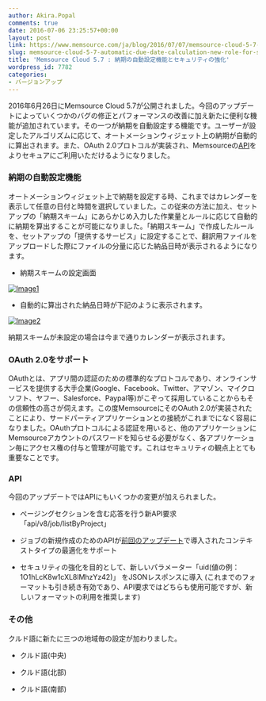 ```yaml
---
author: Akira.Popal
comments: true
date: 2016-07-06 23:25:57+00:00
layout: post
link: https://www.memsource.com/ja/blog/2016/07/07/memsource-cloud-5-7-automatic-due-date-calculation-new-role-for-submitter-and-enhanced-security-ja/
slug: memsource-cloud-5-7-automatic-due-date-calculation-new-role-for-submitter-and-enhanced-security-ja
title: 'Memsource Cloud 5.7 : 納期の自動設定機能とセキュリティの強化'
wordpress_id: 7782
categories:
- バージョンアップ
---
```


2016年6月26日にMemsource Cloud 5.7が公開されました。今回のアップデートによっていくつかのバグの修正とパフォーマンスの改善に加え新たに便利な機能が追加されています。その一つが納期を自動設定する機能です。ユーザーが設定したアルゴリズムに応じて、オートメーションウィジェット上の納期が自動的に算出されます。また、OAuth 2.0プロトコルが実装され、Memsourceの[API](http://wiki.memsource.com/wiki/Memsource_API)をよりセキュアにご利用いただけるようになりました。

<!-- more -->


### 納期の自動設定機能


オートメーションウィジェット上で納期を設定する時、これまではカレンダーを表示して任意の日付と時間を選択していました。この従来の方法に加え、セットアップの「納期スキーム」にあらかじめ入力した作業量とルールに応じて自動的に納期を算出することが可能になりました。「納期スキーム」で作成したルールを、セットアップの「提供するサービス」に設定することで、翻訳用ファイルをアップロードした際にファイルの分量に応じた納品日時が表示されるようになります。



 	
  * 納期スキームの設定画面


[![Image1](/wp-content/uploads/2016/06/Image1.png)](/wp-content/uploads/2016/06/Image1.png)



 	
  * 自動的に算出された納品日時が下記のように表示されます。


[![Image2](/wp-content/uploads/2016/06/Image2-1024x488.png)](/wp-content/uploads/2016/06/Image2.png)



納期スキームが未設定の場合は今まで通りカレンダーが表示されます。



### 




### OAuth 2.0をサポート


OAuthとは、アプリ間の認証のための標準的なプロトコルであり、オンラインサービスを提供する大手企業(Google、Facebook、Twitter、アマゾン、マイクロソフト、ヤフー、Salesforce、Paypal等)がこぞって採用していることからもその信頼性の高さが伺えます。この度MemsourceにそのOAuth 2.0が実装されたことにより、サードパーティアプリケーションとの接続がこれまでになく容易になりました。OAuthプロトコルによる認証を用いると、他のアプリケーションにMemsourceアカウントのパスワードを知らせる必要がなく、各アプリケーション毎にアクセス権の付与と管理が可能です。これはセキュリティの観点上とても重要なことです。



### API


今回のアップデートではAPIにもいくつかの変更が加えられました。



 	
  * ページングセクションを含む応答を行う新API要求「api/v8/job/listByProject」

 	
  * ジョブの新規作成のためのAPIが[前回のアップデート](/ja/memsource-cloud-5-6-new-definition-of-tm-context-and-business-units_jp/)で導入されたコンテキストタイプの最適化をサポート

 	
  * セキュリティの強化を目的として、新しいパラメーター「uid(値の例：1O1hLcK8w1cXL8lMhzYz42)」 をJSONレスポンスに導入
(これまでのフォーマットも引き続き有効であり、API要求ではどちらも使用可能ですが、新しいフォーマットの利用を推奨します)





### その他


クルド語に新たに三つの地域毎の設定が加わりました。



 	
  * クルド語(中央)

 	
  * クルド語(北部)

 	
  * クルド語(南部)


